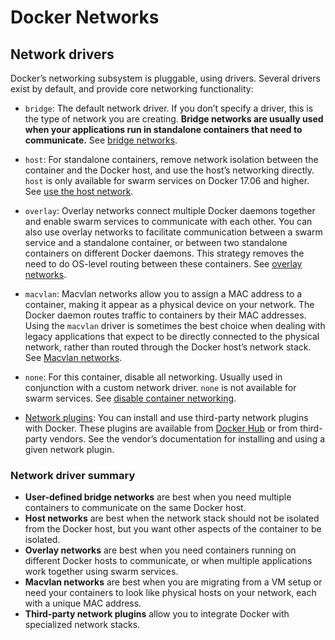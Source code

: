 # Docker Networks

## Network drivers[](https://docs.docker.com/network/#network-drivers)

Docker’s networking subsystem is pluggable, using drivers. Several drivers exist by default, and provide core networking functionality:

-   `bridge`: The default network driver. If you don’t specify a driver, this is the type of network you are creating.  **Bridge networks are usually used when your applications run in standalone containers that need to communicate.**  See  [bridge networks](https://docs.docker.com/network/bridge/).
    
-   `host`: For standalone containers, remove network isolation between the container and the Docker host, and use the host’s networking directly.  `host`  is only available for swarm services on Docker 17.06 and higher. See  [use the host network](https://docs.docker.com/network/host/).
    
-   `overlay`: Overlay networks connect multiple Docker daemons together and enable swarm services to communicate with each other. You can also use overlay networks to facilitate communication between a swarm service and a standalone container, or between two standalone containers on different Docker daemons. This strategy removes the need to do OS-level routing between these containers. See  [overlay networks](https://docs.docker.com/network/overlay/).
    
-   `macvlan`: Macvlan networks allow you to assign a MAC address to a container, making it appear as a physical device on your network. The Docker daemon routes traffic to containers by their MAC addresses. Using the  `macvlan`  driver is sometimes the best choice when dealing with legacy applications that expect to be directly connected to the physical network, rather than routed through the Docker host’s network stack. See  [Macvlan networks](https://docs.docker.com/network/macvlan/).
    
-   `none`: For this container, disable all networking. Usually used in conjunction with a custom network driver.  `none`  is not available for swarm services. See  [disable container networking](https://docs.docker.com/network/none/).
    
-   [Network plugins](https://docs.docker.com/engine/extend/plugins_services/): You can install and use third-party network plugins with Docker. These plugins are available from  [Docker Hub](https://hub.docker.com/search?category=network&q=&type=plugin)  or from third-party vendors. See the vendor’s documentation for installing and using a given network plugin.
    

### Network driver summary[](https://docs.docker.com/network/#network-driver-summary)

-   **User-defined bridge networks**  are best when you need multiple containers to communicate on the same Docker host.
-   **Host networks**  are best when the network stack should not be isolated from the Docker host, but you want other aspects of the container to be isolated.
-   **Overlay networks**  are best when you need containers running on different Docker hosts to communicate, or when multiple applications work together using swarm services.
-   **Macvlan networks**  are best when you are migrating from a VM setup or need your containers to look like physical hosts on your network, each with a unique MAC address.
-   **Third-party network plugins**  allow you to integrate Docker with specialized network stacks.
<!--stackedit_data:
eyJoaXN0b3J5IjpbLTE4NzAxNTgwMDNdfQ==
-->